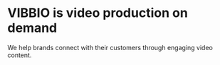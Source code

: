 # VIBBIO is video production on demand

We help brands connect with their customers through engaging video content.